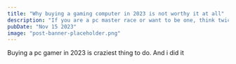 ```yaml
---
title: "Why buying a gaming computer in 2023 is not worthy it at all"
description: "If you are a pc master race or want to be one, think twice."
pubDate: "Nov 15 2023"
image: "post-banner-placeholder.png"
---
```


Buying a pc gamer in 2023 is craziest thing to do. And i did it
